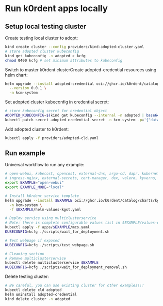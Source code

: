 # Run k0rdent apps locally

## Setup local testing cluster
Create testing local cluster to adopt:
~~~bash
kind create cluster --config providers/kind-adopted-cluster.yaml
# store adopted cluster kubeconfig
kind get kubeconfig -n adopted > kcfg
chmod 0400 kcfg # set minimum attributes to kubeconfig
~~~

Switch to master k0rdent clusterCreate adopted-credential resources using helm chart:
~~~bash
helm upgrade --install adopted-credential oci://ghcr.io/k0rdent/catalog/charts/adopted-credential \
  --version 0.0.1 \
  -n kcm-system
~~~

Set adopted cluster kubeconfig in credential secret:
~~~bash
# store kubeconfig secret for credential object
ADOPTED_KUBECONFIG=$(kind get kubeconfig --internal -n adopted | base64)
kubectl patch secret adopted-credential-secret -n kcm-system -p='{"data":{"value":"'$ADOPTED_KUBECONFIG'"}}'
~~~

Add adopted cluster to k0rdent:
~~~bash
kubectl apply -f providers/adopted-cld.yaml
~~~

## Run example
Universal workflow to run any example:
~~~bash
# open-webui, kubecost, opencost, external-dns, argo-cd, dapr, kubernetes-dashboard
# ingress-nginx, external-secrets, cert-manager, dex, velero, kyverno, prometheus
export EXAMPLE="open-webui"
export EXAMPLE_MODE="local"

# Install k0rdent service template
helm upgrade --install $EXAMPLE oci://ghcr.io/k0rdent/catalog/charts/kgst \
  -n kcm-system \
  -f $EXAMPLE/helm-values-kgst.yaml

# Deploy service using multiclusterservice
# Note: there is complete configurable values list in $EXAMPLE/values-orig.yaml folder.
kubectl apply -f apps/$EXAMPLE/mcs.yaml
KUBECONFIG=kcfg ./scripts/wait_for_deployment.sh

# Test webpage if exposed
KUBECONFIG=kcfg ./scripts/test_webpage.sh

# Cleaning section
# Remove multiclusterservice
kubectl delete multiclusterservice $EXAMPLE
KUBECONFIG=kcfg ./scripts/wait_for_deployment_removal.sh
~~~

Delete testing cluster:
~~~bash
# Be careful, you can use existing cluster for other examples!!!
kubectl delete cld adopted
helm uninstall adopted-credential
kind delete cluster -n adopted
~~~
